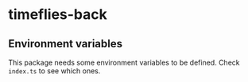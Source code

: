 # timeflies-back

## Environment variables

This package needs some environment variables to be defined. Check `index.ts` to see which ones.
